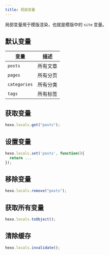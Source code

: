 ```yaml
---
title: 局部变量
---
```


局部变量用于模版渲染，也就是模版中的 `site` 变量。

## 默认变量

| 变量         | 描述     |
| ------------ | -------- |
| `posts`      | 所有文章 |
| `pages`      | 所有分页 |
| `categories` | 所有分类 |
| `tags`       | 所有标签 |

## 获取变量

```js
hexo.locals.get("posts");
```

## 设置变量

```js
hexo.locals.set('posts', function(){
  return ...
});
```

## 移除变量

```js
hexo.locals.remove("posts");
```

## 获取所有变量

```js
hexo.locals.toObject();
```

## 清除缓存

```js
hexo.locals.invalidate();
```
